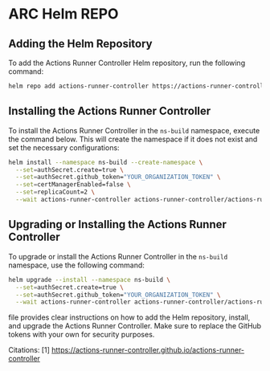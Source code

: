 
# ARC Helm REPO

## Adding the Helm Repository

To add the Actions Runner Controller Helm repository, run the following command:

```bash
helm repo add actions-runner-controller https://actions-runner-controller.github.io/actions-runner-controller
```

## Installing the Actions Runner Controller

To install the Actions Runner Controller in the `ns-build` namespace, execute the command below. This will create the namespace if it does not exist and set the necessary configurations:

```bash
helm install --namespace ns-build --create-namespace \
  --set=authSecret.create=true \
  --set=authSecret.github_token="YOUR_ORGANIZATION_TOKEN" \
  --set=certManagerEnabled=false \
  --set=replicaCount=2 \
  --wait actions-runner-controller actions-runner-controller/actions-runner-controller
```

## Upgrading or Installing the Actions Runner Controller

To upgrade or install the Actions Runner Controller in the `ns-build` namespace, use the following command:

```bash
helm upgrade --install --namespace ns-build \
  --set=authSecret.create=true \
  --set=authSecret.github_token="YOUR_ORGANIZATION_TOKEN" \
  --wait actions-runner-controller actions-runner-controller/actions-runner-controller
```

file provides clear instructions on how to add the Helm repository, install, and upgrade the Actions Runner Controller. Make sure to replace the GitHub tokens with your own for security purposes.

Citations:
[1] https://actions-runner-controller.github.io/actions-runner-controller
